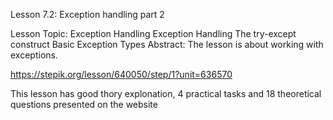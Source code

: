 Lesson 7.2: Exception handling part 2

Lesson Topic: Exception Handling
Exception Handling
The try-except construct
Basic Exception Types
Abstract: The lesson is about working with exceptions.

https://stepik.org/lesson/640050/step/1?unit=636570

This lesson has good thory explonation, 4 practical tasks and 18 theoretical questions presented on the website
